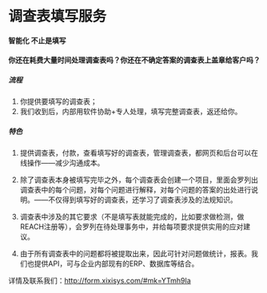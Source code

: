 # 调查表填写服务
#### 智能化 不止是填写
#### 你还在耗费大量时间处理调查表吗？你还在不确定答案的调查表上盖章给客户吗？

##### 流程
1. 你提供要填写的调查表；
2. 我们收到后，内部用软件协助+专人处理，填写完整调查表，返还给你。

##### 特色
1. 提供调查表，付款，查看填写好的调查表，管理调查表，都网页和后台可以在线操作——减少沟通成本。

2. 除了调查表本身被填写完毕之外，每个调查表会创建一个项目，里面会罗列出调查表中的每个问题，对每个问题进行解释，对每个问题的答案的出处进行说明。——不仅得到填写好的调查表，还学习了调查表涉及的法规知识。

3. 调查表中涉及的其它要求（不是填写表就能完成的，比如要求做检测，做REACH注册等），会罗列在待处理事务中，并给每项要求提供实用的应对建议。

4. 由于所有调查表中的问题都将被提取出来，因此可针对问题做统计，报表。我们也提供API，可与企业内部现有的ERP、数据库等结合。

详情及联系我们：http://form.xixisys.com/#mk=YTmh9Ia



